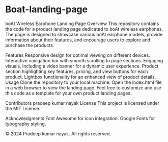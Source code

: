 # Boat-landing-page
boAt Wireless Earphone Landing Page
Overview
This repository contains the code for a product landing page dedicated to boAt wireless earphones. The page is designed to showcase various boAt earphone models, provide information about their features, and encourage users to explore and purchase the products.

Features
Responsive design for optimal viewing on different devices.
Interactive navigation bar with smooth scrolling to page sections.
Engaging visuals, including a video banner for a dynamic user experience.
Product section highlighting key features, pricing, and view buttons for each product.
Lightbox functionality for an enhanced view of product details.
Usage
Clone the repository to your local machine.
Open the index.html file in a web browser to view the landing page.
Feel free to customize and use this code as a template for your own product landing pages.

Contributors
pradeep kumar nayak
License
This project is licensed under the MIT License.

Acknowledgments
Font Awesome for icon integration.
Google Fonts for typography styling.

© 2024 Pradeep kumar nayak. All rights reserved.
